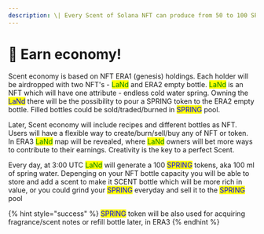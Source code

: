 ```yaml
---
description: \| Every Scent of Solana NFT can produce from 50 to 100 SPRING tokens per day.
---
```


# 🐼 Earn economy!

Scent economy is based on NFT ERA1 (genesis) holdings. Each holder will be airdropped with two NFT's - <mark style="color:green;">LaNd</mark> and ERA2 empty bottle. <mark style="color:green;">LaNd</mark> is an NFT which will have one attribute - endless cold water spring. Owning the <mark style="color:blue;">LaNd</mark> there will be the possibility to pour a SPRING token to the ERA2 empty bottle. Filled bottles could be sold/traded/burned in <mark style="color:blue;">SPRING</mark> pool.

Later, Scent economy will include recipes and different bottles as NFT. Users will have a flexible way to create/burn/sell/buy any of NFT or token. In ERA3 <mark style="color:green;">LaNd</mark> map will be revealed, where <mark style="color:green;">LaNd</mark> owners will bet more ways to contribute to their earnings. Creativity is the key to a perfect Scent.

Every day, at 3:00 UTC <mark style="color:green;">LaNd</mark> will generate a 100 <mark style="color:blue;">SPRING</mark> tokens, aka 100 ml of spring water. Depenging on your NFT bottle capacity you will be able to store and add a scent to make it SCENT bottle which will be more rich in value, or you could grind your <mark style="color:blue;">SPRING</mark> everyday and sell it to the <mark style="color:blue;">SPRING</mark>  pool

{% hint style="success" %}
<mark style="color:blue;">SPRING</mark> token will be also used for acquiring fragrance/scent notes or refill bottle later, in ERA3
{% endhint %}
